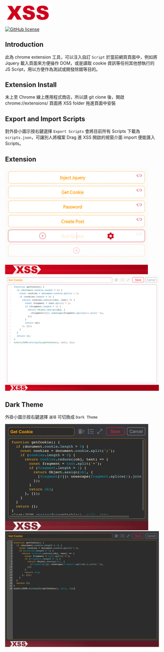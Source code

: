 <img width="150" src="docs/Icon.png">

[![GitHub license](https://img.shields.io/github/license/totofish/XSS.svg)](https://github.com/totofish/XSS/blob/master/LICENSE)

## Introduction

此為 chrome extension 工具，可以注入自訂 `Script` 於當前網頁頁面中，例如將 Jquery 載入頁面來方便操作 DOM，或是讀取 cookie 資訊等任何其他想執行的 JS Script，用以方便作為測試或開發除錯等目的。

## Extension Install

未上至 Chrome 線上應用程式商店，所以請 git clone 後，開啟 chrome://extensions/ 頁面將 XSS folder 拖進頁面中安裝

## Export and Import Scripts

對外掛小圖示按右鍵選擇 `Export Scripts` 會將目前所有 Scripts 下載為 `scripts.json`，可讓別人將檔案 Drag 進 XSS 開啟的視窗介面 import 便能匯入 Scripts。

## Extension

<img width="469" src="docs/light_theme_1.png">
<img width="800" src="docs/light_theme_2.png">

## Dark Theme

外掛小圖示按右鍵選擇 `選項` 可切換成 `Dark Theme`

<img width="469" src="docs/dark_theme_1.png">
<img width="800" src="docs/dark_theme_2.png">